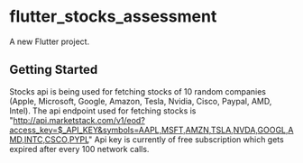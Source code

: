 # flutter_stocks_assessment

A new Flutter project.

## Getting Started


Stocks api is being used for fetching stocks of 10 random companies (Apple, Microsoft, Google, Amazon, Tesla, Nvidia, Cisco, Paypal, AMD, Intel).
The api endpoint used for fetching stocks is "http://api.marketstack.com/v1/eod?access_key=$_API_KEY&symbols=AAPL,MSFT,AMZN,TSLA,NVDA,GOOGL,AMD,INTC,CSCO,PYPL"
Api key is currently of free subscription which gets expired after every 100 network calls.


